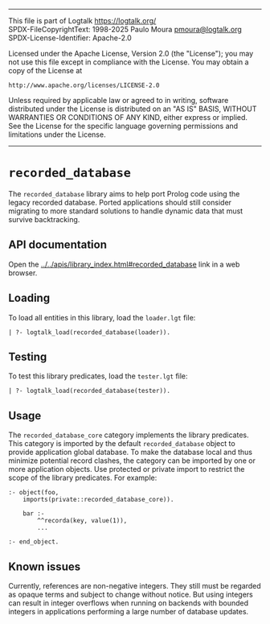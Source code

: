 ________________________________________________________________________

This file is part of Logtalk <https://logtalk.org/>  
SPDX-FileCopyrightText: 1998-2025 Paulo Moura <pmoura@logtalk.org>  
SPDX-License-Identifier: Apache-2.0

Licensed under the Apache License, Version 2.0 (the "License");
you may not use this file except in compliance with the License.
You may obtain a copy of the License at

    http://www.apache.org/licenses/LICENSE-2.0

Unless required by applicable law or agreed to in writing, software
distributed under the License is distributed on an "AS IS" BASIS,
WITHOUT WARRANTIES OR CONDITIONS OF ANY KIND, either express or implied.
See the License for the specific language governing permissions and
limitations under the License.
________________________________________________________________________


`recorded_database`
===================

The `recorded_database` library aims to help port Prolog code using
the legacy recorded database. Ported applications should still consider
migrating to more standard solutions to handle dynamic data that must
survive backtracking.


API documentation
-----------------

Open the [../../apis/library_index.html#recorded_database](../../apis/library_index.html#recorded_database)
link in a web browser.


Loading
-------

To load all entities in this library, load the `loader.lgt` file:

	| ?- logtalk_load(recorded_database(loader)).


Testing
-------

To test this library predicates, load the `tester.lgt` file:

	| ?- logtalk_load(recorded_database(tester)).


Usage
-----

The `recorded_database_core` category implements the library predicates.
This category is imported by the default `recorded_database` object to
provide application global database. To make the database local and thus
minimize potential record clashes, the category can be imported by one
or more application objects. Use protected or private import to restrict
the scope of the library predicates. For example:

	:- object(foo,
		imports(private::recorded_database_core)).

		bar :-
			^^recorda(key, value(1)),
			...

	:- end_object.


Known issues
------------

Currently, references are non-negative integers. They still must be
regarded as opaque terms and subject to change without notice. But
using integers can result in integer overflows when running on backends
with bounded integers in applications performing a large number of
database updates.
